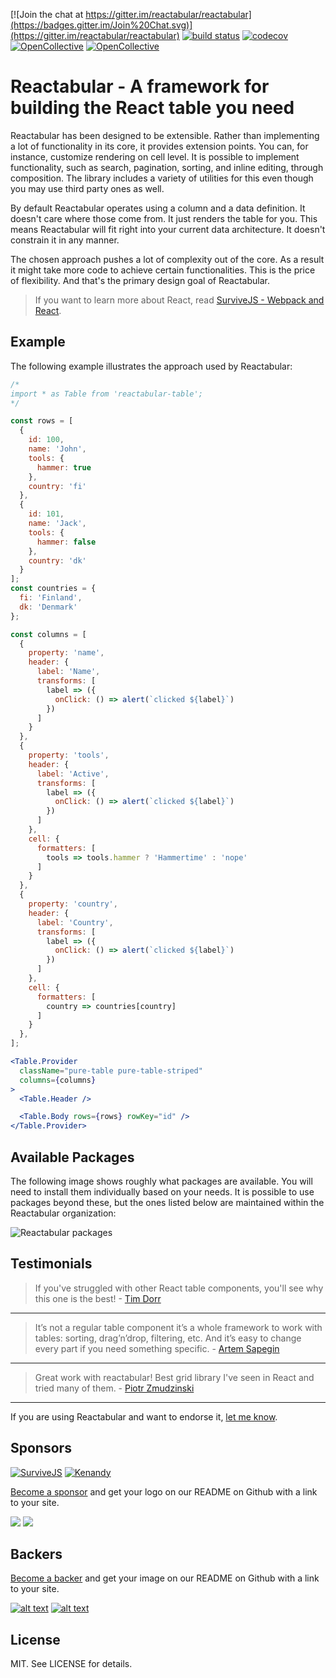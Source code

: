[![Join the chat at https://gitter.im/reactabular/reactabular](https://badges.gitter.im/Join%20Chat.svg)](https://gitter.im/reactabular/reactabular) [![build status](https://img.shields.io/badge/Build-passing-green.svg)](http://travis-ci.org/reactabular/reactabular) [![codecov](https://codecov.io/gh/reactabular/reactabular/branch/master/graph/badge.svg)](https://codecov.io/gh/reactabular/reactabular)
[![OpenCollective](https://opencollective.com/reactabular/backers/badge.svg)](#backers)
[![OpenCollective](https://opencollective.com/reactabular/sponsors/badge.svg)](#sponsors)

# Reactabular - A framework for building the React table you need

Reactabular has been designed to be extensible. Rather than implementing a lot of functionality in its core, it provides extension points. You can, for instance, customize rendering on cell level. It is possible to implement functionality, such as search, pagination, sorting, and inline editing, through composition. The library includes a variety of utilities for this even though you may use third party ones as well.

By default Reactabular operates using a column and a data definition. It doesn't care where those come from. It just renders the table for you. This means Reactabular will fit right into your current data architecture. It doesn't constrain it in any manner.

The chosen approach pushes a lot of complexity out of the core. As a result it might take more code to achieve certain functionalities. This is the price of flexibility. And that's the primary design goal of Reactabular.

> If you want to learn more about React, read [SurviveJS - Webpack and React](http://survivejs.com/).

## Example

The following example illustrates the approach used by Reactabular:

```jsx
/*
import * as Table from 'reactabular-table';
*/

const rows = [
  {
    id: 100,
    name: 'John',
    tools: {
      hammer: true
    },
    country: 'fi'
  },
  {
    id: 101,
    name: 'Jack',
    tools: {
      hammer: false
    },
    country: 'dk'
  }
];
const countries = {
  fi: 'Finland',
  dk: 'Denmark'
};

const columns = [
  {
    property: 'name',
    header: {
      label: 'Name',
      transforms: [
        label => ({
          onClick: () => alert(`clicked ${label}`)
        })
      ]
    }
  },
  {
    property: 'tools',
    header: {
      label: 'Active',
      transforms: [
        label => ({
          onClick: () => alert(`clicked ${label}`)
        })
      ]
    },
    cell: {
      formatters: [
        tools => tools.hammer ? 'Hammertime' : 'nope'
      ]
    }
  },
  {
    property: 'country',
    header: {
      label: 'Country',
      transforms: [
        label => ({
          onClick: () => alert(`clicked ${label}`)
        })
      ]
    },
    cell: {
      formatters: [
        country => countries[country]
      ]
    }
  },
];

<Table.Provider
  className="pure-table pure-table-striped"
  columns={columns}
>
  <Table.Header />

  <Table.Body rows={rows} rowKey="id" />
</Table.Provider>
```

## Available Packages

The following image shows roughly what packages are available. You will need to install them individually based on your needs. It is possible to use packages beyond these, but the ones listed below are maintained within the Reactabular organization:

![Reactabular packages](./images/overall.png)

## Testimonials

> If you've struggled with other React table components, you'll see why this one is the best! - [Tim Dorr](https://twitter.com/timdorr/status/750346565374455808)

---

> It’s not a regular table component it’s a whole framework to work with tables: sorting, drag’n’drop, filtering, etc. And it’s easy to change every part if you need something specific. - [Artem Sapegin](http://sapegin.me/)

---

> Great work with reactabular! Best grid library I've seen in React and tried many of them. - [Piotr Zmudzinski](https://github.com/reactabular/treetabular/issues/1#issue-204945773)

---

If you are using Reactabular and want to endorse it, [let me know](https://github.com/reactabular/reactabular/issues/new).

## Sponsors

[![SurviveJS](./images/survivejs.png)](http://survivejs.com/) [![Kenandy](./images/kenandy.png)](http://www.kenandy.com/)

[Become a sponsor](https://opencollective.com/reactabular#sponsor) and get your logo on our README on Github with a link to your site.

[![](https://opencollective.com/reactabular/sponsor/0/avatar.svg)](https://opencollective.com/reactabular/sponsor/0/website)
[![](https://opencollective.com/reactabular/sponsor/1/avatar.svg)](https://opencollective.com/reactabular/sponsor/1/website)

## Backers

[Become a backer](https://opencollective.com/reactabular#backer) and get your image on our README on Github with a link to your site.

[![alt text](https://opencollective.com/reactabular/backer/0/avatar.svg)](https://opencollective.com/reactabular/backer/0/website)
[![alt text](https://opencollective.com/reactabular/backer/1/avatar.svg)](https://opencollective.com/reactabular/backer/1/website)

## License

MIT. See LICENSE for details.
